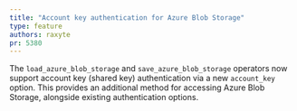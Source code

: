 ```yaml
---
title: "Account key authentication for Azure Blob Storage"
type: feature
authors: raxyte
pr: 5380
---
```


The `load_azure_blob_storage` and `save_azure_blob_storage` operators now
support account key (shared key) authentication via a new `account_key` option.
This provides an additional method for accessing Azure Blob Storage, alongside
existing authentication options.
